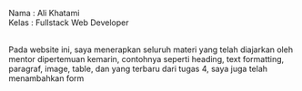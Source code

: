 Nama : Ali Khatami <br>
Kelas : Fullstack Web Developer <br><br>

Pada website ini, saya menerapkan seluruh materi yang telah diajarkan oleh mentor dipertemuan kemarin, contohnya seperti heading, text formatting, paragraf, image, table, dan yang terbaru dari tugas 4, saya juga telah menambahkan form 
